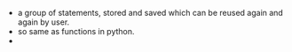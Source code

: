 - a group of statements, stored and saved which can be reused again and again by user.
- so same as functions in python.
- 